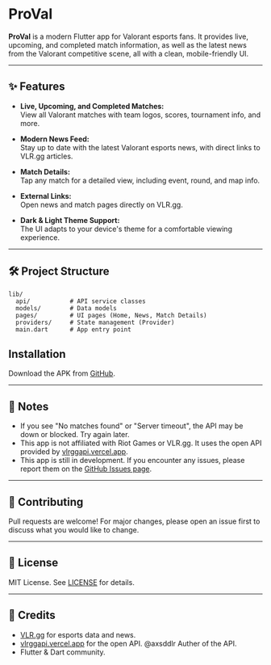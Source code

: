 # ProVal

**ProVal** is a modern Flutter app for Valorant esports fans. It provides live, upcoming, and completed match information, as well as the latest news from the Valorant competitive scene, all with a clean, mobile-friendly UI.

---

## ✨ Features

- **Live, Upcoming, and Completed Matches:**  
  View all Valorant matches with team logos, scores, tournament info, and more.

- **Modern News Feed:**  
  Stay up to date with the latest Valorant esports news, with direct links to VLR.gg articles.

- **Match Details:**  
  Tap any match for a detailed view, including event, round, and map info.

- **External Links:**  
  Open news and match pages directly on VLR.gg.

- **Dark & Light Theme Support:**  
  The UI adapts to your device's theme for a comfortable viewing experience.

---

## 🛠️ Project Structure

```plaintext
lib/
  api/           # API service classes
  models/        # Data models
  pages/         # UI pages (Home, News, Match Details)
  providers/     # State management (Provider)
  main.dart      # App entry point
```

## Installation

Download the APK from [GitHub](https://github.com/HamzaElshennawy/proval/releases/tag/Prerelease).

---

## 📝 Notes

- If you see "No matches found" or "Server timeout", the API may be down or blocked. Try again later.
- This app is not affiliated with Riot Games or VLR.gg. It uses the open API provided by [vlrggapi.vercel.app](https://vlrggapi.vercel.app).
- This app is still in development. If you encounter any issues, please report them on the [GitHub Issues page](https://github.com/HamzaElshennawy/proval/issues).

---

## 🤝 Contributing

Pull requests are welcome! For major changes, please open an issue first to discuss what you would like to change.

---

## 📄 License

MIT License. See [LICENSE](LICENSE) for details.

---

## 🙏 Credits

- [VLR.gg](https://vlr.gg) for esports data and news.
- [vlrggapi.vercel.app](https://vlrggapi.vercel.app) for the open API. @axsddlr Auther of the API.
- Flutter & Dart community.
